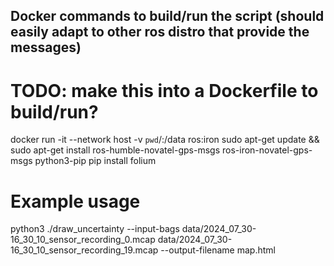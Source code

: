 ## Docker commands to build/run the script (should easily adapt to other ros distro that provide the messages)

# TODO: make this into a Dockerfile to build/run?
docker run -it --network host -v `pwd`/:/data ros:iron
sudo apt-get update && sudo apt-get install ros-humble-novatel-gps-msgs ros-iron-novatel-gps-msgs python3-pip
pip install folium

# Example usage
python3 ./draw_uncertainty --input-bags data/2024_07_30-16_30_10_sensor_recording_0.mcap data/2024_07_30-16_30_10_sensor_recording_19.mcap --output-filename map.html

